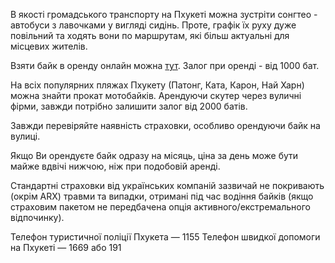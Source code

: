 В якості громадського транспорту на Пхукеті можна зустріти сонгтео - автобуси з лавочками у вигляді сидінь. Проте, графік їх руху дуже повільний та ходять вони по маршрутам, які більш актуальні для місцевих жителів.

Взяти байк в оренду онлайн можна [тут](https://bikesbooking.com/en/search/?age=21&begin=2022-11-19T18%3A00%3A00.000Z&bikeTypes=2%2C1%2C3%2C4&country=222&dropOfCity=12919&end=2022-12-19T18%3A00%3A00.000Z&ordering=recommended&pickUpCity=12919&returnAtSameCity=true). Залог при оренді - від 1000 бат. 

На всіх популярних пляжах Пхукету (Патонг, Ката, Карон, Най Харн) можна знайти прокат мотобайків. Арендуючи скутер через вуличні фірми, завжди потрібно залишити залог від 2000 батів.

<section type="tip">

Завжди перевіряйте наявність страховки, особливо орендуючи байк на вулиці.
</section>

Якщо Ви орендуєте байк одразу на місяць, ціна за день може бути майже вдвічі нижчою, ніж при подобовій аренді.

<section type="warning" title="Зверніть увагу">

Стандартні страховки від українських компаній зазвичай не покривають (окрім ARX) травми та випадки, отримані під час водіння байків (якщо страховим пакетом не передбачена опція активного/екстремального відпочинку).

</section>




Телефон туристичної поліції Пхукета — 1155
Телефон швидкої допомоги на Пхукеті — 1669 або 191

